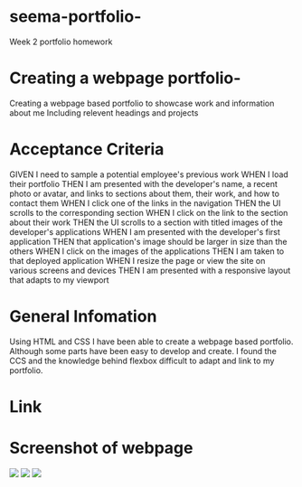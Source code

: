 # seema-portfolio-
Week 2 portfolio homework

# Creating a webpage portfolio-
Creating a webpage based portfolio to showcase work and information about me
Including relevent headings and projects 

# Acceptance Criteria 
GIVEN I need to sample a potential employee's previous work
WHEN I load their portfolio
THEN I am presented with the developer's name, a recent photo or avatar, and links to sections about them, their work, and how to contact them
WHEN I click one of the links in the navigation
THEN the UI scrolls to the corresponding section
WHEN I click on the link to the section about their work
THEN the UI scrolls to a section with titled images of the developer's applications
WHEN I am presented with the developer's first application
THEN that application's image should be larger in size than the others
WHEN I click on the images of the applications
THEN I am taken to that deployed application
WHEN I resize the page or view the site on various screens and devices
THEN I am presented with a responsive layout that adapts to my viewport

# General Infomation 
Using HTML and CSS I have been able to create a webpage based portfolio. Although some parts have been easy to develop and create. I found the CCS and the knowledge behind flexbox difficult to adapt and link to my portfolio.  

# Link

# Screenshot of webpage
![](../../../Desktop/Screenshot%202022-10-11%20at%2015.58.25.png)
![](../../../Desktop/Screenshot%202022-10-11%20at%2015.58.37.png)
![](../../../Desktop/Screenshot%202022-10-11%20at%2015.58.18.png)